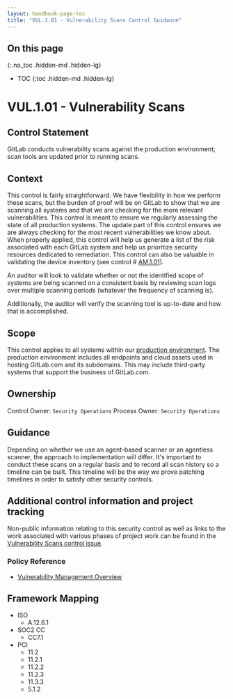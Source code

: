 ```yaml
---
layout: handbook-page-toc
title: "VUL.1.01 - Vulnerability Scans Control Guidance"
---
```


## On this page
{:.no_toc .hidden-md .hidden-lg}

- TOC
{:toc .hidden-md .hidden-lg}

# VUL.1.01 - Vulnerability Scans

## Control Statement
GitLab conducts vulnerability scans against the production environment; scan tools are updated prior to running scans.

## Context
This control is fairly straightforward. We have flexibility in how we perform these scans, but the burden of proof will be on GitLab to show that we are scanning all systems and that we are checking for the more relevant vulnerabilities. This control is meant to ensure we regularly assessing the state of all production systems. The update part of this control ensures we are always checking for the most recent vulnerabilities we know about. When properly applied, this control will help us generate a list of the risk associated with each GitLab system and help us prioritize security resources dedicated to remediation. This control can also be valuable in validating the device inventory (see control # [AM.1.01](/handbook/engineering/security/guidance/am.1.01-inventory-management.html)).

An auditor will look to validate whether or not the identified scope of systems are being scanned on a consistent basis by reviewing scan logs over multiple scanning periods (whatever the frequency of scanning is).

Additionally, the auditor will verify the scanning tool is up-to-date and how that is accomplished.

## Scope
This control applies to all systems within our [production environment](https://gitlab.com/gitlab-com/gl-security/secops/operations/issues/346). The production environment includes all endpoints and cloud assets used in hosting GitLab.com and its subdomains. This may include third-party systems that support the business of GitLab.com.


## Ownership
Control Owner: `Security Operations`
Process Owner: `Security Operations`

## Guidance
Depending on whether we use an agent-based scanner or an agentless scanner, the approach to implementation will differ. It's important to conduct these scans on a regular basis and to record all scan history so a timeline can be built. This timeline will be the way we prove patching timelines in order to satisfy other security controls.

## Additional control information and project tracking

Non-public information relating to this security control as well as links to the work associated with various phases of project work can be found in the [Vulnerability Scans control issue](https://gitlab.com/gitlab-com/gl-security/compliance/compliance/issues/936).

### Policy Reference
*  [Vulnerability Management Overview](https://about.gitlab.com/handbook/engineering/security/vulnerability_management/#vulnerability-management-overview)

## Framework Mapping
* ISO
  * A.12.6.1
* SOC2 CC
  * CC7.1
* PCI
  * 11.2
  * 11.2.1
  * 11.2.2
  * 11.2.3
  * 11.3.3
  * 5.1.2
